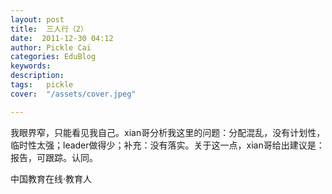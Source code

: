 ```yaml
---
layout: post  
title:  三人行（2）  
date:  2011-12-30 04:12  
author: Pickle Cai  
categories: EduBlog  
keywords: 
description:   
tags:	pickle   
cover:  "/assets/cover.jpeg"  

---  
```

    
我眼界窄，只能看见我自己。xian哥分析我这里的问题：分配混乱，没有计划性，临时性太强；leader做得少；补充：没有落实。关于这一点，xian哥给出建议是：报告，可跟踪。认同。										

		    
 中国教育在线·教育人

